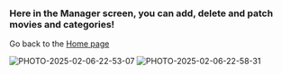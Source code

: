 ### Here in the Manager screen, you can add, delete and patch movies and categories!
Go back to the [Home page](Home_Page.md)<br>

![PHOTO-2025-02-06-22-53-07](https://github.com/user-attachments/assets/45c5a53e-f929-4270-a991-479adbb2b8f0)
![PHOTO-2025-02-06-22-58-31](https://github.com/user-attachments/assets/5e8b9bb5-13ce-4686-93a1-0360ada06344)
